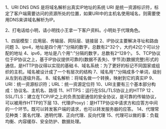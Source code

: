 1、URI DNS
DNS 是将域名解析出真实IP地址的系统
URI 是统一资源标识符，标定了客户端需要访问的资源所处的位置，如果URI中的主机名使用域名，则需要使用DNS来讲域名解析为IP。

2、打电话给小明，请小明找小王拿一下客户资料。小明处于代理角色。

1、四层模型：应用层、传输层、网际层、链接层
2、IP协议主要解决寻址和路由问题
3、ipv4，地址是四个用“.”分隔的数字，总数有2^32个，大约42亿个可以分配的地址
4、ipv6，地址是八个用“:”分隔的数字，总数有2^128个。
5、TCP协议位于IP协议之上，基于IP协议提供可靠的(数据不丢失)、字节流(数据完整)形式的通信，是HTTP协议得以实现的基础
6、域名系统：为了更好的标记不同国家或组织的主机，域名被设计成了一个有层次的结构
7、域名用“.”分隔成多个单词，级别从左到右逐级升高。
8、域名解析：将域名做一个转换，映射到它的真实IP
9、URI：统一资源标识符；URL：统一资源定位符
10、URI主要有三个基本部分构成：协议名、主机名、路径
11、HTTPS：运行在SSL/TLS协议上的HTTP
12 、SSL/TLS：建立在TCP/IP之上的负责加密通信的安全协议，是可靠的传输协议，可以被用作HTTP的下层
13、代理(Proxy)：是HTTP协议中请求方和应答方中间的一个环节。既可以转发客户端的请求，也可以转发服务器的应答。
14、代理常见种类：匿名代理、透明代理、正向代理、反向代理
15、代理可以做的事：负载均衡、内容缓存、安全防护、数据处理。